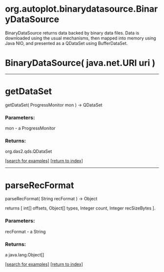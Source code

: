 # org.autoplot.binarydatasource.BinaryDataSource

BinaryDataSource returns data backed by binary data files.  Data
 is downloaded using the usual mechanisms, then mapped into memory
 using Java NIO, and presented as a QDataSet using BufferDataSet.

# BinaryDataSource( java.net.URI uri )


***
<a name="getDataSet"></a>
# getDataSet
getDataSet( ProgressMonitor mon ) &rarr; QDataSet



### Parameters:
mon - a ProgressMonitor

### Returns:
org.das2.qds.QDataSet


<a href="https://github.com/autoplot/dev/search?q=getDataSet&unscoped_q=getDataSet">[search for examples]</a>
<a href="https://github.com/autoplot/documentation/blob/master/javadoc/index-all.md">[return to index]</a>

***
<a name="parseRecFormat"></a>
# parseRecFormat
parseRecFormat( String recFormat ) &rarr; Object

returns [ int[] offsets, Object[] types, Integer count, Integer recSizeBytes ].

### Parameters:
recFormat - a String

### Returns:
a java.lang.Object[]


<a href="https://github.com/autoplot/dev/search?q=parseRecFormat&unscoped_q=parseRecFormat">[search for examples]</a>
<a href="https://github.com/autoplot/documentation/blob/master/javadoc/index-all.md">[return to index]</a>

